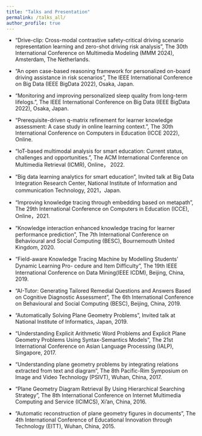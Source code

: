```yaml
---
title: "Talks and Presentation"
permalink: /talks_all/
author_profile: true
---
```

- “Drive-clip: Cross-modal contrastive safety-critical driving scenario representation learning and zero-shot driving risk analysis”, The 30th International Conference on Multimedia Modeling (MMM 2024), Amsterdam, The Netherlands.
- “An open case-based reasoning framework for personalized on-board driving assistance in risk scenarios”, The IEEE International Conference on Big Data (IEEE BigData 2022), Osaka, Japan.

- “Monitoring and improving personalized sleep quality from long-term lifelogs.”, The IEEE International Conference on Big Data (IEEE BigData 2022), Osaka, Japan.

- “Prerequisite-driven q-matrix refinement for learner knowledge assessment: A case study in online learning context.”, The 30th International Conference on Computers in Education (ICCE 2022), Online.

- “IoT-based multimodal analysis for smart education: Current status, challenges and opportunities.”, The ACM International Conference on Multimedia Retrieval (ICMR), Online， 2022.

- “Big data learning analytics for smart education”, Invited talk at Big Data Integration Research Center, National Institute of Information and communication Technology, 2021，Japan.

- “Improving knowledge tracing through embedding based on metapath”, The 29th International Conference on Computers in Education (ICCE), Online，2021.

- “Knowledge interaction enhanced knowledge tracing for learner performance prediction”, The 7th International Conference on Behavioural and Social Computing (BESC), Bournemouth United Kingdom, 2020.

- “Field-aware Knowledge Tracing Machine by Modelling Students’ Dynamic Learning Pro- cedure and Item Diﬀiculty”, The 19th IEEE International Conference on Data Mining(IEEE ICDM), Beijing, China, 2019.

- “AI-Tutor: Generating Tailored Remedial Questions and Answers Based on Cognitive Diagnostic Assessment”, The 6th International Conference on Behavioural and Social Computing (BESC), Beijing, China, 2019.

- “Automatically Solving Plane Geometry Problems”, Invited talk at National Institute of Informatics, Japan, 2019.

- “Understanding Explicit Arithmetic Word Problems and Explicit Plane Geometry Problems Using Syntax-Semantics Models”, The 21st International Conference on Asian Language Processing (IALP), Singapore, 2017.

- “Understanding plane geometry problems by integrating relations extracted from text and diagram”, The 8th Pacific-Rim Symposium on Image and Video Technology (PSIVT), Wuhan, China, 2017.

- “Plane Geometry Diagram Retrieval By Using Hierarchical Searching Strategy”, The 8th International Conference on Internet Multimedia Computing and Service (ICIMCS), Xi’an, China, 2016.

- “Automatic reconstruction of plane geometry figures in documents”, The 4th International Conference of Educational Innovation through Technology (EITT), Wuhan, China, 2015.
